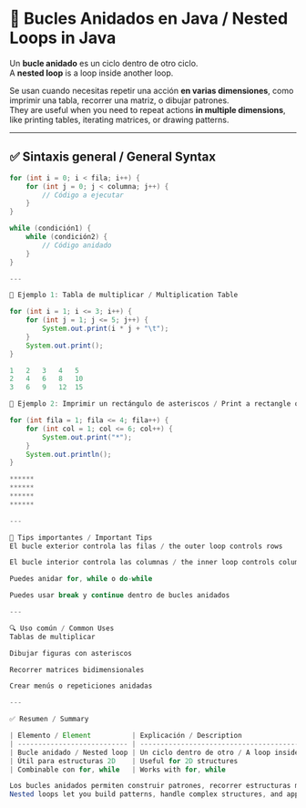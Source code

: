 # 🔁 Bucles Anidados en Java / Nested Loops in Java

Un **bucle anidado** es un ciclo dentro de otro ciclo.  
A **nested loop** is a loop inside another loop.

Se usan cuando necesitas repetir una acción **en varias dimensiones**, como imprimir una tabla, recorrer una matriz, o dibujar patrones.  
They are useful when you need to repeat actions **in multiple dimensions**, like printing tables, iterating matrices, or drawing patterns.

---

## ✅ Sintaxis general / General Syntax

```java
for (int i = 0; i < fila; i++) {
    for (int j = 0; j < columna; j++) {
        // Código a ejecutar
    }
}

while (condición1) {
    while (condición2) {
        // Código anidado
    }
}

---

🔹 Ejemplo 1: Tabla de multiplicar / Multiplication Table

for (int i = 1; i <= 3; i++) {
    for (int j = 1; j <= 5; j++) {
        System.out.print(i * j + "\t");
    }
    System.out.print();
}

1	2	3	4	5
2	4	6	8	10
3	6	9	12	15

🔹 Ejemplo 2: Imprimir un rectángulo de asteriscos / Print a rectangle of asterisks

for (int fila = 1; fila <= 4; fila++) {
    for (int col = 1; col <= 6; col++) {
        System.out.print("*");
    }
    System.out.println();
}

******
******
******
******

---

🧠 Tips importantes / Important Tips
El bucle exterior controla las filas / the outer loop controls rows

El bucle interior controla las columnas / the inner loop controls columns

Puedes anidar for, while o do-while

Puedes usar break y continue dentro de bucles anidados

---

🔍 Uso común / Common Uses
Tablas de multiplicar

Dibujar figuras con asteriscos

Recorrer matrices bidimensionales

Crear menús o repeticiones anidadas

---

✅ Resumen / Summary

| Elemento / Element          | Explicación / Description                       |
| --------------------------- | ----------------------------------------------- |
| Bucle anidado / Nested loop | Un ciclo dentro de otro / A loop inside another |
| Útil para estructuras 2D    | Useful for 2D structures                        |
| Combinable con for, while   | Works with for, while                           |

Los bucles anidados permiten construir patrones, recorrer estructuras más complejas, y controlar la lógica de varias capas.
Nested loops let you build patterns, handle complex structures, and apply logic across layers.
